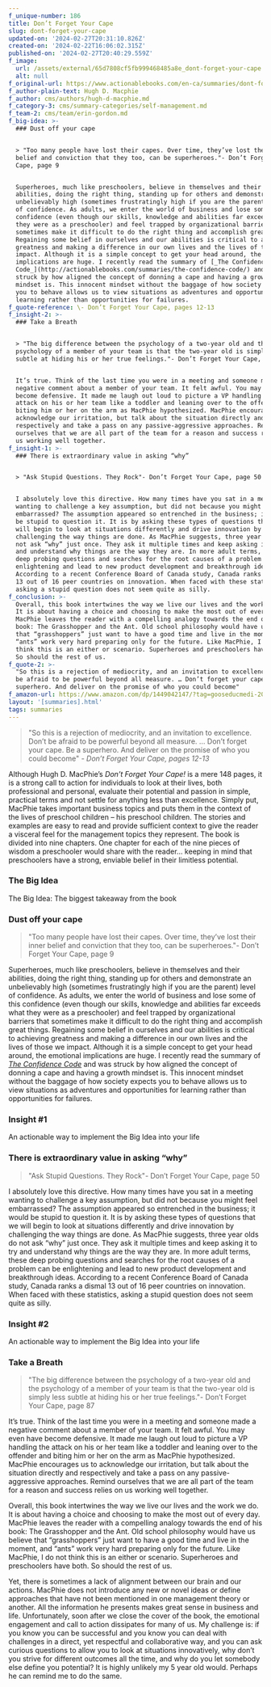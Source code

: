 ```yaml
---
f_unique-number: 186
title: Don’t Forget Your Cape
slug: dont-forget-your-cape
updated-on: '2024-02-27T20:31:10.826Z'
created-on: '2024-02-22T16:06:02.315Z'
published-on: '2024-02-27T20:40:29.559Z'
f_image:
  url: /assets/external/65d7808cf5fb999468485a8e_dont-forget-your-cape.jpeg
  alt: null
f_original-url: https://www.actionablebooks.com/en-ca/summaries/dont-forget-your-cape/
f_author-plain-text: Hugh D. Macphie
f_author: cms/authors/hugh-d-macphie.md
f_category-3: cms/summary-categories/self-management.md
f_team-2: cms/team/erin-gordon.md
f_big-idea: >-
  ### Dust off your cape


  > "Too many people have lost their capes. Over time, they’ve lost their inner
  belief and conviction that they too, can be superheroes."- Don’t Forget Your
  Cape, page 9


  Superheroes, much like preschoolers, believe in themselves and their
  abilities, doing the right thing, standing up for others and demonstrate an
  unbelievably high (sometimes frustratingly high if you are the parent) level
  of confidence. As adults, we enter the world of business and lose some of this
  confidence (even though our skills, knowledge and abilities far exceeds what
  they were as a preschooler) and feel trapped by organizational barriers that
  sometimes make it difficult to do the right thing and accomplish great things.
  Regaining some belief in ourselves and our abilities is critical to achieving
  greatness and making a difference in our own lives and the lives of those we
  impact. Although it is a simple concept to get your head around, the emotional
  implications are huge. I recently read the summary of [_The Confidence
  Code_](http://actionablebooks.com/summaries/the-confidence-code/) and was
  struck by how aligned the concept of donning a cape and having a growth
  mindset is. This innocent mindset without the baggage of how society expects
  you to behave allows us to view situations as adventures and opportunities for
  learning rather than opportunities for failures.
f_quote-reference: \- Don’t Forget Your Cape, pages 12-13
f_insight-2: >-
  ### Take a Breath


  > "The big difference between the psychology of a two-year old and the
  psychology of a member of your team is that the two-year old is simply less
  subtle at hiding his or her true feelings."- Don’t Forget Your Cape, page 87


  It’s true. Think of the last time you were in a meeting and someone made a
  negative comment about a member of your team. It felt awful. You may even have
  become defensive. It made me laugh out loud to picture a VP handling the
  attack on his or her team like a toddler and leaning over to the offender and
  biting him or her on the arm as MacPhie hypothesized. MacPhie encourages us to
  acknowledge our irritation, but talk about the situation directly and
  respectively and take a pass on any passive-aggressive approaches. Remind
  ourselves that we are all part of the team for a reason and success relies on
  us working well together.
f_insight-1: >-
  ### There is extraordinary value in asking “why”


  > "Ask Stupid Questions. They Rock"- Don’t Forget Your Cape, page 50


  I absolutely love this directive. How many times have you sat in a meeting
  wanting to challenge a key assumption, but did not because you might feel
  embarrassed? The assumption appeared so entrenched in the business; it would
  be stupid to question it. It is by asking these types of questions that we
  will begin to look at situations differently and drive innovation by
  challenging the way things are done. As MacPhie suggests, three year olds do
  not ask “why” just once. They ask it multiple times and keep asking it to try
  and understand why things are the way they are. In more adult terms, these
  deep probing questions and searches for the root causes of a problem can be
  enlightening and lead to new product development and breakthrough ideas.
  According to a recent Conference Board of Canada study, Canada ranks a dismal
  13 out of 16 peer countries on innovation. When faced with these statistics,
  asking a stupid question does not seem quite as silly.
f_conclusion: >-
  Overall, this book intertwines the way we live our lives and the work we do.
  It is about having a choice and choosing to make the most out of every day.
  MacPhie leaves the reader with a compelling analogy towards the end of his
  book: The Grasshopper and the Ant. Old school philosophy would have us believe
  that “grasshoppers” just want to have a good time and live in the moment, and
  “ants” work very hard preparing only for the future. Like MacPhie, I do not
  think this is an either or scenario. Superheroes and preschoolers have both.
  So should the rest of us.
f_quote-2: >-
  "So this is a rejection of mediocrity, and an invitation to excellence. Don’t
  be afraid to be powerful beyond all measure. … Don’t forget your cape. Be a
  superhero. And deliver on the promise of who you could become"
f_amazon-url: https://www.amazon.com/dp/1449042147/?tag=gooseducmedi-20
layout: '[summaries].html'
tags: summaries
---
```


> "So this is a rejection of mediocrity, and an invitation to excellence. Don’t be afraid to be powerful beyond all measure. … Don’t forget your cape. Be a superhero. And deliver on the promise of who you could become" _\- Don’t Forget Your Cape, pages 12-13_

Although Hugh D. MacPhie’s _Don’t Forget Your Cape!_ is a mere 148 pages, it is a strong call to action for individuals to look at their lives, both professional and personal, evaluate their potential and passion in simple, practical terms and not settle for anything less than excellence. Simply put, MacPhie takes important business topics and puts them in the context of the lives of preschool children – his preschool children. The stories and examples are easy to read and provide sufficient context to give the reader a visceral feel for the management topics they represent. The book is divided into nine chapters. One chapter for each of the nine pieces of wisdom a preschooler would share with the reader… keeping in mind that preschoolers have a strong, enviable belief in their limitless potential.

### The Big Idea

The Big Idea: The biggest takeaway from the book

### Dust off your cape

> "Too many people have lost their capes. Over time, they’ve lost their inner belief and conviction that they too, can be superheroes."- Don’t Forget Your Cape, page 9

Superheroes, much like preschoolers, believe in themselves and their abilities, doing the right thing, standing up for others and demonstrate an unbelievably high (sometimes frustratingly high if you are the parent) level of confidence. As adults, we enter the world of business and lose some of this confidence (even though our skills, knowledge and abilities far exceeds what they were as a preschooler) and feel trapped by organizational barriers that sometimes make it difficult to do the right thing and accomplish great things. Regaining some belief in ourselves and our abilities is critical to achieving greatness and making a difference in our own lives and the lives of those we impact. Although it is a simple concept to get your head around, the emotional implications are huge. I recently read the summary of [_The Confidence Code_](http://actionablebooks.com/summaries/the-confidence-code/) and was struck by how aligned the concept of donning a cape and having a growth mindset is. This innocent mindset without the baggage of how society expects you to behave allows us to view situations as adventures and opportunities for learning rather than opportunities for failures.

### Insight #1

An actionable way to implement the Big Idea into your life

### There is extraordinary value in asking “why”

> "Ask Stupid Questions. They Rock"- Don’t Forget Your Cape, page 50

I absolutely love this directive. How many times have you sat in a meeting wanting to challenge a key assumption, but did not because you might feel embarrassed? The assumption appeared so entrenched in the business; it would be stupid to question it. It is by asking these types of questions that we will begin to look at situations differently and drive innovation by challenging the way things are done. As MacPhie suggests, three year olds do not ask “why” just once. They ask it multiple times and keep asking it to try and understand why things are the way they are. In more adult terms, these deep probing questions and searches for the root causes of a problem can be enlightening and lead to new product development and breakthrough ideas. According to a recent Conference Board of Canada study, Canada ranks a dismal 13 out of 16 peer countries on innovation. When faced with these statistics, asking a stupid question does not seem quite as silly.

### Insight #2

An actionable way to implement the Big Idea into your life

### Take a Breath

> "The big difference between the psychology of a two-year old and the psychology of a member of your team is that the two-year old is simply less subtle at hiding his or her true feelings."- Don’t Forget Your Cape, page 87

It’s true. Think of the last time you were in a meeting and someone made a negative comment about a member of your team. It felt awful. You may even have become defensive. It made me laugh out loud to picture a VP handling the attack on his or her team like a toddler and leaning over to the offender and biting him or her on the arm as MacPhie hypothesized. MacPhie encourages us to acknowledge our irritation, but talk about the situation directly and respectively and take a pass on any passive-aggressive approaches. Remind ourselves that we are all part of the team for a reason and success relies on us working well together.

Overall, this book intertwines the way we live our lives and the work we do. It is about having a choice and choosing to make the most out of every day. MacPhie leaves the reader with a compelling analogy towards the end of his book: The Grasshopper and the Ant. Old school philosophy would have us believe that “grasshoppers” just want to have a good time and live in the moment, and “ants” work very hard preparing only for the future. Like MacPhie, I do not think this is an either or scenario. Superheroes and preschoolers have both. So should the rest of us.

Yet, there is sometimes a lack of alignment between our brain and our actions. MacPhie does not introduce any new or novel ideas or define approaches that have not been mentioned in one management theory or another. All the information he presents makes great sense in business and life. Unfortunately, soon after we close the cover of the book, the emotional engagement and call to action dissipates for many of us. My challenge is: if you know you can be successful and you know you can deal with challenges in a direct, yet respectful and collaborative way, and you can ask curious questions to allow you to look at situations innovatively, why don’t you strive for different outcomes all the time, and why do you let somebody else define you potential? It is highly unlikely my 5 year old would. Perhaps he can remind me to do the same.

